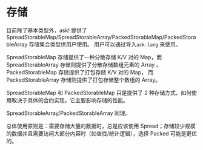 # 存储

<!-- TODO: 原理描述 -->

目前除了基本类型外，ask! 提供了 SpreadStorableMap/SpreadStorableArray/PackedStorableMap/PackedStorableArray 存储集合类型供用户使用。
用户可以通过导入`ask-lang` 来使用。

SpreadStorableMap 存储提供了一种分散存储 K/V 对的 Map，而 SpreadStorableArray 存储则提供了分散存储数组元素的 Array 。
PackedStorableMap 存储提供了打包存储 K/V 对的 Map， 而 PackedStorableArray 存储则提供了打包存储整个数组的 Array。

SpreadStorableMap 和 PackedStorableMap 只是提供了 2 种存储方式，如何使用取决于具体的合约实现，它主要影响存储的性能。

SpreadStorableArray/PackedStorableArray 同理。

总体使用原则是：需要存储大量的数据时，总是应该使用 Spread；存储较少规模的数据并且需要访问大部分内容时（如查找/统计逻辑），选择 Packed 可能是更优的。
